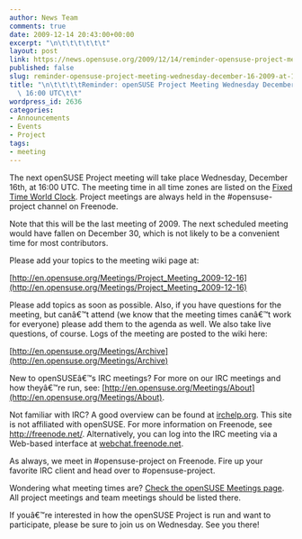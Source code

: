 ```yaml
---
author: News Team
comments: true
date: 2009-12-14 20:43:00+00:00
excerpt: "\n\t\t\t\t\t\t"
layout: post
link: https://news.opensuse.org/2009/12/14/reminder-opensuse-project-meeting-wednesday-december-16-2009-at-1600-utc/
published: false
slug: reminder-opensuse-project-meeting-wednesday-december-16-2009-at-1600-utc
title: "\n\t\t\t\tReminder: openSUSE Project Meeting Wednesday December 16, 2009 at\
  \ 16:00 UTC\t\t"
wordpress_id: 2636
categories:
- Announcements
- Events
- Project
tags:
- meeting
---
```

The next openSUSE Project meeting will take place Wednesday, December 16th, at 16:00 UTC. The meeting time in all time zones are listed on the [Fixed Time World Clock](http://bit.ly/83uGLw). Project meetings are always held in the #opensuse-project channel on Freenode.

Note that this will be the last meeting of 2009. The next scheduled meeting would have fallen on December 30, which is not likely to be a convenient time for most contributors.

Please add your topics to the meeting wiki page at:

[http://en.opensuse.org/Meetings/Project_Meeting_2009-12-16](http://en.opensuse.org/Meetings/Project_Meeting_2009-12-16)

Please add topics as soon as possible. Also, if you have questions for the meeting, but canâ€™t attend (we know that the meeting times canâ€™t work for everyone) please add them to the agenda as well. We also take live questions, of course. Logs of the meeting are posted to the wiki here:

[http://en.opensuse.org/Meetings/Archive](http://en.opensuse.org/Meetings/Archive)

New to openSUSEâ€™s IRC meetings? For more on our IRC meetings and how theyâ€™re run, see: [http://en.opensuse.org/Meetings/About](http://en.opensuse.org/Meetings/About).

Not familiar with IRC? A good overview can be found at [irchelp.org](http://www.irchelp.org/). This site is not affiliated with openSUSE. For more information on Freenode, see http://freenode.net/. Alternatively, you can log into the IRC meeting via a Web-based interface at [webchat.freenode.net](http://webchat.freenode.net/?channels=opensuse-project).

As always, we meet in #opensuse-project on Freenode. Fire up your favorite IRC client and head over to #opensuse-project.

Wondering what meeting times are? [Check the openSUSE Meetings page](http://en.opensuse.org/Meetings). All project meetings and team meetings should be listed there.

If youâ€™re interested in how the openSUSE Project is run and want to participate, please be sure to join us on Wednesday. See you there!		
